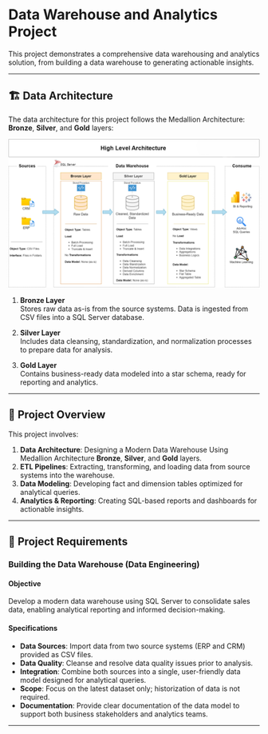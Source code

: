 # Data Warehouse and Analytics Project

 This project demonstrates a comprehensive data warehousing and analytics solution, from building a data warehouse to generating actionable insights. 

---
## 🏗️ Data Architecture

The data architecture for this project follows the Medallion Architecture: **Bronze**, **Silver**, and **Gold** layers:

![Data Architecture](https://github.com/yusufm223/sql_data_warehouse_project/blob/main/doc/data_architecture%20new.png?raw=true)

1. **Bronze Layer**  
   Stores raw data as-is from the source systems. Data is ingested from CSV files into a SQL Server database.

2. **Silver Layer**  
   Includes data cleansing, standardization, and normalization processes to prepare data for analysis.

3. **Gold Layer**  
   Contains business-ready data modeled into a star schema, ready for reporting and analytics.

---

## 📖 Project Overview

This project involves:

1. **Data Architecture**: Designing a Modern Data Warehouse Using Medallion Architecture **Bronze**, **Silver**, and **Gold** layers.
2. **ETL Pipelines**: Extracting, transforming, and loading data from source systems into the warehouse.
3. **Data Modeling**: Developing fact and dimension tables optimized for analytical queries.
4. **Analytics & Reporting**: Creating SQL-based reports and dashboards for actionable insights.
   
---

## 🚀 Project Requirements

### Building the Data Warehouse (Data Engineering)

#### Objective
Develop a modern data warehouse using SQL Server to consolidate sales data, enabling analytical reporting and informed decision-making.

#### Specifications
- **Data Sources**: Import data from two source systems (ERP and CRM) provided as CSV files.
- **Data Quality**: Cleanse and resolve data quality issues prior to analysis.
- **Integration**: Combine both sources into a single, user-friendly data model designed for analytical queries.
- **Scope**: Focus on the latest dataset only; historization of data is not required.
- **Documentation**: Provide clear documentation of the data model to support both business stakeholders and analytics teams.

---

   
 

